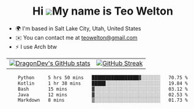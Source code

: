 <div align="center">
  
# Hi ![](https://user-images.githubusercontent.com/18350557/176309783-0785949b-9127-417c-8b55-ab5a4333674e.gif)My name is Teo Welton
</div>

*   🌍  I'm based in Salt Lake City, Utah, United States
*   ✉️  You can contact me at [teowelton@gmail.com](mailto:teowelton@gmail.com)
*   ⚡  I use Arch btw

<div align="center">

|||
|:-------------------------:|:-------------------------:|
| [![DragonDev's GitHub stats](https://github-readme-stats.vercel.app/api?username=DragonDev07&bg_color=1e1e2e&text_color=cdd6f4&icon_color=cba6f7&title_color=94e2d5)](https://github.com/DragonDev07) | [![GitHub Streak](https://streak-stats.demolab.com?user=DragonDev07&theme=catppuccin-mocha)](https://git.io/streak-stats) |

<!--START_SECTION:waka-->

```txt
Python     5 hrs 50 mins   █████████████████▓░░░░░░░   70.75 %
Kotlin     1 hr 38 mins    █████░░░░░░░░░░░░░░░░░░░░   19.84 %
Bash       15 mins         ▓░░░░░░░░░░░░░░░░░░░░░░░░   03.12 %
Java       12 mins         ▓░░░░░░░░░░░░░░░░░░░░░░░░   02.53 %
Markdown   8 mins          ▒░░░░░░░░░░░░░░░░░░░░░░░░   01.73 %
```

<!--END_SECTION:waka-->

</div>
